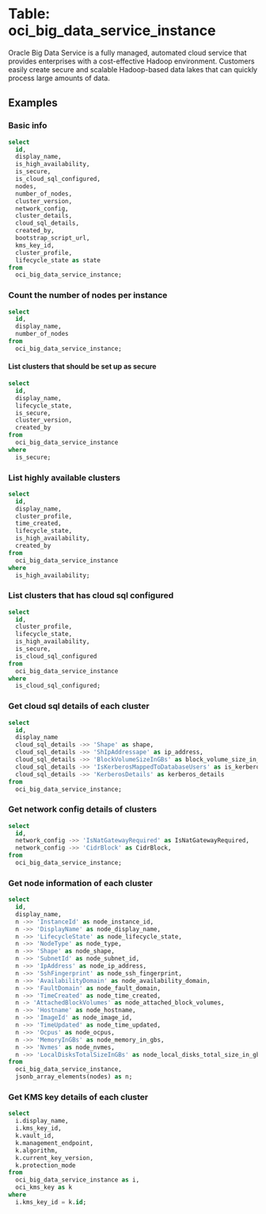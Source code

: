 # Table: oci_big_data_service_instance

Oracle Big Data Service is a fully managed, automated cloud service that provides enterprises with a cost-effective Hadoop environment. Customers easily create secure and scalable Hadoop-based data lakes that can quickly process large amounts of data.

## Examples

### Basic info

```sql
select
  id,
  display_name,
  is_high_availability,
  is_secure,
  is_cloud_sql_configured,
  nodes,
  number_of_nodes,
  cluster_version,
  network_config,
  cluster_details,
  cloud_sql_details,
  created_by,
  bootstrap_script_url,
  kms_key_id,
  cluster_profile,
  lifecycle_state as state
from
  oci_big_data_service_instance;
```

### Count the number of nodes per instance

```sql
select
  id,
  display_name,
  number_of_nodes
from
  oci_big_data_service_instance;
```

#### List clusters that should be set up as secure

```sql
select
  id,
  display_name,
  lifecycle_state,
  is_secure,
  cluster_version,
  created_by
from
  oci_big_data_service_instance
where
  is_secure;
```

### List highly available clusters

```sql
select
  id,
  display_name,
  cluster_profile,
  time_created,
  lifecycle_state,
  is_high_availability,
  created_by
from
  oci_big_data_service_instance
where
  is_high_availability;
```

### List clusters that has cloud sql configured

```sql
select
  id,
  cluster_profile,
  lifecycle_state,
  is_high_availability,
  is_secure,
  is_cloud_sql_configured
from
  oci_big_data_service_instance
where
  is_cloud_sql_configured;
```

### Get cloud sql details of each cluster

```sql
select
  id,
  display_name
  cloud_sql_details ->> 'Shape' as shape,
  cloud_sql_details ->> 'ShIpAddressape' as ip_address,
  cloud_sql_details ->> 'BlockVolumeSizeInGBs' as block_volume_size_in_gbs,
  cloud_sql_details ->> 'IsKerberosMappedToDatabaseUsers' as is_kerberos_mapped_to_database_users,
  cloud_sql_details ->> 'KerberosDetails' as kerberos_details
from
  oci_big_data_service_instance;
```

### Get network config details of clusters

```sql
select
  id,
  network_config ->> 'IsNatGatewayRequired' as IsNatGatewayRequired,
  network_config ->> 'CidrBlock' as CidrBlock,
from
  oci_big_data_service_instance;
```

### Get node information of each cluster

```sql
select
  id,
  display_name,
  n ->> 'InstanceId' as node_instance_id,
  n ->> 'DisplayName' as node_display_name,
  n ->> 'LifecycleState' as node_lifecycle_state,
  n ->> 'NodeType' as node_type,
  n ->> 'Shape' as node_shape,
  n ->> 'SubnetId' as node_subnet_id,
  n ->> 'IpAddress' as node_ip_address,
  n ->> 'SshFingerprint' as node_ssh_fingerprint,
  n ->> 'AvailabilityDomain' as node_availability_domain,
  n ->> 'FaultDomain' as node_fault_domain,
  n ->> 'TimeCreated' as node_time_created,
  n -> 'AttachedBlockVolumes' as node_attached_block_volumes,
  n ->> 'Hostname' as node_hostname,
  n ->> 'ImageId' as node_image_id,
  n ->> 'TimeUpdated' as node_time_updated,
  n ->> 'Ocpus' as node_ocpus,
  n ->> 'MemoryInGBs' as node_memory_in_gbs,
  n ->> 'Nvmes' as node_nvmes,
  n ->> 'LocalDisksTotalSizeInGBs' as node_local_disks_total_size_in_gbs
from
  oci_big_data_service_instance,
  jsonb_array_elements(nodes) as n;
```

### Get KMS key details of each cluster

```sql
select
  i.display_name,
  i.kms_key_id,
  k.vault_id,
  k.management_endpoint,
  k.algorithm,
  k.current_key_version,
  k.protection_mode
from
  oci_big_data_service_instance as i,
  oci_kms_key as k
where
  i.kms_key_id = k.id;
```
